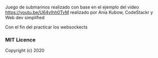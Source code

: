 Juego de submarinos realizado con base en el ejemplo del video  https://youtu.be/U64vIhh0TyM realizado por  Ania Kubow, CodeStackr y Web dev simplified

Con el fin del practicar los websockects 

### MIT Licence

Copyright (c) 2020 
